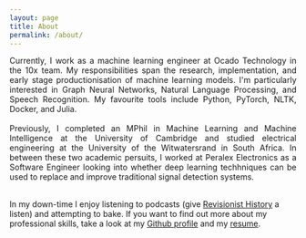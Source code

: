 ```yaml
---
layout: page
title: About
permalink: /about/
---
```

<div style="text-align: justify">
Currently, I work as a machine learning engineer at Ocado Technology in the 10x team. My responsibilities span the research, implementation, and early stage productionisation of machine learning models. I'm particularly interested in Graph Neural Networks, Natural Language Processing, and Speech Recognition. My favourite tools include Python, PyTorch, NLTK, Docker, and Julia.
</div> <br/>

<div style="text-align: justify">
Previously, I completed an MPhil in Machine Learning and Machine Intelligence at the University of Cambridge and studied electrical engineering at the University of the Witwatersrand in South Africa. In between these two academic persuits, I worked at Peralex Electronics as a Software Engineer looking into whether deep learning techhniques can be used to replace and improve traditional signal detection systems. 
</div> <br/>

In my down-time I enjoy listening to podcasts (give [Revisionist History](http://revisionisthistory.com/) a listen) and attempting to bake. If you want to find out more about my professional skills, take a look at my [Github profile](https://github.com/alecokas) and my [resume](/PDFs/resume/A-Kastanos-CV.pdf). 
